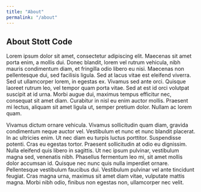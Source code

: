```yaml
---
title: "About"
permalink: "/about"
---
```


## About Stott Code

Lorem ipsum dolor sit amet, consectetur adipiscing elit. Maecenas sit amet porta enim, a mollis dui. Donec blandit, lorem vel rutrum vehicula, nibh mauris condimentum diam, et fringilla odio libero eu nisi. Maecenas non pellentesque dui, sed facilisis ligula. Sed at lacus vitae est eleifend viverra. Sed ut ullamcorper lorem, in egestas ex. Vivamus sed ante orci. Quisque laoreet rutrum leo, vel tempor quam porta vitae. Sed at est id orci volutpat suscipit at id urna. Morbi augue dui, maximus tempus efficitur nec, consequat sit amet diam. Curabitur in nisl eu enim auctor mollis. Praesent mi lectus, aliquam sit amet ligula ut, semper pretium dolor. Nullam ac lorem quam.

Vivamus dictum ornare vehicula. Vivamus sollicitudin quam diam, gravida condimentum neque auctor vel. Vestibulum et nunc et nunc blandit placerat. In ac ultricies enim. Ut nec diam eu turpis luctus porttitor. Suspendisse potenti. Cras eu egestas tortor. Praesent sollicitudin at odio eu dignissim. Nulla eleifend quis libero in sagittis. Ut nec ipsum pulvinar, vestibulum magna sed, venenatis nibh. Phasellus fermentum leo mi, sit amet mollis dolor accumsan id. Quisque nec nunc quis nulla imperdiet ornare. Pellentesque vestibulum faucibus dui. Vestibulum pulvinar vel ante tincidunt feugiat. Cras magna urna, maximus sit amet diam vitae, vulputate mattis magna. Morbi nibh odio, finibus non egestas non, ullamcorper nec velit.
